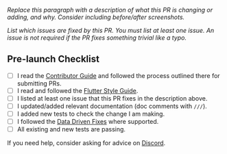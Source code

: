<!--
Thanks for filing a pull request!
-->

*Replace this paragraph with a description of what this PR is changing or adding, and why. Consider including before/after screenshots.*

*List which issues are fixed by this PR. You must list at least one issue. An issue is not required if the PR fixes something trivial like a typo.*

## Pre-launch Checklist

- [ ] I read the [Contributor Guide] and followed the process outlined there for submitting PRs.
- [ ] I read and followed the [Flutter Style Guide].
- [ ] I listed at least one issue that this PR fixes in the description above.
- [ ] I updated/added relevant documentation (doc comments with `///`).
- [ ] I added new tests to check the change I am making.
- [ ] I followed the [Data Driven Fixes] where supported.
- [ ] All existing and new tests are passing.

If you need help, consider asking for advice on [Discord].

<!-- Links -->
[Contributor Guide]: [https://github.com/flutter/flutter/blob/main/docs/contributing/Tree-hygiene.md#overview](https://github.com/nank1ro/flutter-shadcn-ui/blob/main/CONTRIBUTING.md)
[Flutter Style Guide]: https://github.com/flutter/flutter/blob/main/docs/contributing/Style-guide-for-Flutter-repo.md
[Discord]: https://discord.gg/ZhRMAPNh5Y
[Data Driven Fixes]: https://github.com/flutter/flutter/blob/main/docs/contributing/Data-driven-Fixes.md
